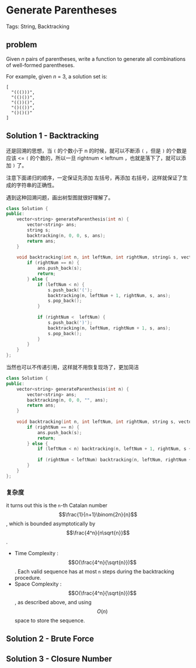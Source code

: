 # Generate Parentheses

Tags: String, Backtracking

## problem

Given *n* pairs of parentheses, write a function to generate all combinations of well-formed parentheses.

For example, given *n* = 3, a solution set is:

```
[
  "((()))",
  "(()())",
  "(())()",
  "()(())",
  "()()()"
]
```

## Solution 1 - Backtracking

还是回溯的思想，当 `(` 的个数小于 n 的时候，就可以不断添 `(` ，但是 `)` 的个数是应该 <= `(` 的个数的，所以一旦 rightnum < leftnum ，也就是落下了，就可以添加 `)` 了。

注意下面递归的顺序，一定保证先添加 左括号，再添加 右括号，这样就保证了生成的字符串的正确性。 

遇到这种回溯问题，画出树型图就很好理解了。

```cpp
class Solution {
public:
    vector<string> generateParenthesis(int n) {
        vector<string> ans;
        string s;
        backtracking(n, 0, 0, s, ans);
        return ans;
    }
    
    void backtracking(int n, int leftNum, int rightNum, string& s, vector<string>& ans) {
        if (rightNum == n) {
            ans.push_back(s);
            return;
        } else {
            if (leftNum < n) {
                s.push_back('(');
                backtracking(n, leftNum + 1, rightNum, s, ans);
                s.pop_back();
            }
            
            if (rightNum <  leftNum) {
                s.push_back(')');
                backtracking(n, leftNum, rightNum + 1, s, ans);
                s.pop_back();
            }
        }
    }
};
```

当然也可以不传递引用，这样就不用恢复现场了，更加简洁

```cpp
class Solution {
public:
    vector<string> generateParenthesis(int n) {
        vector<string> ans;
        backtracking(n, 0, 0, "", ans);
        return ans;
    }
    
    void backtracking(int n, int leftNum, int rightNum, string s, vector<string>& ans) {
        if (rightNum == n) {
            ans.push_back(s);
            return;
        } else {
            if (leftNum < n) backtracking(n, leftNum + 1, rightNum, s + "(", ans);
            
            if (rightNum < leftNum) backtracking(n, leftNum, rightNum + 1, s + ")", ans);
        }
    }
};
```

### 复杂度

it turns out this is the `n`-th Catalan number $$\frac{1}{n+1}\binom{2n}{n}$$, which is bounded asymptotically by $$\frac{4^n}{n\sqrt{n}}$$.

- Time Complexity : $$O(\frac{4^n}{\sqrt{n}})$$. Each valid sequence has at most `n` steps during the backtracking procedure.
- Space Complexity : $$O(\frac{4^n}{\sqrt{n}})$$, as described above, and using $$O(n)$$ space to store the sequence.

## Solution 2 - Brute Force





## Solution 3 - Closure Number

